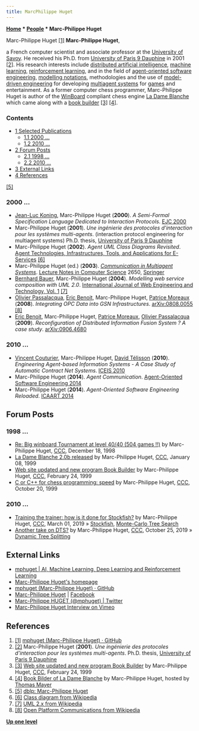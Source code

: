 ```yaml
---
title: MarcPhilippe Huget
---
```

**[Home](Home "Home") \* [People](People "People") \* Marc-Philippe Huget**



 [](https://github.com/mphuget) Marc-Philippe Huget <a id="cite-note-1" href="#cite-ref-1">[1]</a> 
**Marc-Philippe Huget**,  

a French computer scientist and associate professor at the [University of Savoy](https://en.wikipedia.org/wiki/University_of_Savoy). He received his Ph.D. from [University of Paris 9 Dauphine](University_of_Paris "University of Paris") in 2001 <a id="cite-note-2" href="#cite-ref-2">[2]</a>. His research interests include [distributed artificial intelligence](Artificial_Intelligence#Distributed "Artificial Intelligence"), [machine learning](Learning "Learning"), [reinforcement learning](Reinforcement_Learning "Reinforcement Learning"), and in the field of [agent-oriented software engineering](https://en.wikipedia.org/wiki/Agent-oriented_software_engineering), [modelling notations](https://en.wikipedia.org/wiki/Domain_model), methodologies and the use of [model-driven engineering](https://en.wikipedia.org/wiki/Model-driven_engineering) for developing [multiagent systems](https://en.wikipedia.org/wiki/Multi-agent_system) for [games](Games "Games") and entertainment. 
As a former computer chess programmer, Marc-Philippe Huget is author of the [WinBoard](WinBoard "WinBoard") compliant chess engine [La Dame Blanche](La_Dame_Blanche "La Dame Blanche") which came along with a [book builder](Opening_Book "Opening Book") <a id="cite-note-3" href="#cite-ref-3">[3]</a> <a id="cite-note-4" href="#cite-ref-4">[4]</a>. 



### Contents


* [1 Selected Publications](#selected-publications)
	+ [1.1 2000 ...](#2000-...)
	+ [1.2 2010 ...](#2010-...)
* [2 Forum Posts](#forum-posts)
	+ [2.1 1998 ...](#1998-...)
	+ [2.2 2010 ...](#2010-...-2)
* [3 External Links](#external-links)
* [4 References](#references)






<a id="cite-note-5" href="#cite-ref-5">[5]</a>



### 2000 ...


* [Jean-Luc Koning](https://dblp.uni-trier.de/pers/hd/k/Koning:Jean=Luc), Marc-Philippe Huget (**2000**). *A Semi-Formal Specification Language Dedicated to Interaction Protocols*. [EJC 2000](http://www.informatik.uni-trier.de/~ley/db/conf/ejc/ejc2000.html#KoningH00)
* Marc-Philippe Huget (**2001**). *Une ingénierie des protocoles d'interaction pour les systèmes multi-agents*. (interaction protocol engineering for multiagent systems) Ph.D. thesis, [University of Paris 9 Dauphine](University_of_Paris "University of Paris")
* Marc-Philippe Huget (**2002**). *Agent UML Class Diagrams Revisited*. [Agent Technologies, Infrastructures, Tools, and Applications for E-Services](http://www.informatik.uni-trier.de/~ley/db/conf/jit/agents2002.html#Huget02) <a id="cite-note-6" href="#cite-ref-6">[6]</a>
* Marc-Philippe Huget (ed.) (**2003**). *[Communication in Multiagent Systems](https://link.springer.com/book/10.1007%2Fb12446)*. [Lecture Notes in Computer Science](https://en.wikipedia.org/wiki/Lecture_Notes_in_Computer_Science) 2650, [Springer](https://en.wikipedia.org/wiki/Springer_Science%2BBusiness_Media)
* [Bernhard Bauer](https://dblp.uni-trier.de/pers/hd/b/Bauer:Bernhard.html), Marc-Philippe Huget (**2004**). *Modelling web service composition with UML 2.0*. [International Journal of Web Engineering and Technology, Vol. 1](https://dblp.uni-trier.de/db/journals/ijwet/ijwet1.html) <a id="cite-note-7" href="#cite-ref-7">[7]</a>
* [Olivier Passalacqua](https://dblp.uni-trier.de/pers/hd/p/Passalacqua:Olivier), [Eric Benoit](https://dblp.uni-trier.de/pers/hd/b/Benoit:Eric), Marc-Philippe Huget, [Patrice Moreaux](https://dblp.uni-trier.de/pers/hd/m/Moreaux:Patrice) (**2008**). *Integrating OPC Data into GSN Infrastructures*. [arXiv:0808.0055](https://arxiv.org/abs/0808.0055) <a id="cite-note-8" href="#cite-ref-8">[8]</a>
* [Eric Benoit](https://dblp.uni-trier.de/pers/hd/b/Benoit:Eric), Marc-Philippe Huget, [Patrice Moreaux](https://dblp.uni-trier.de/pers/hd/m/Moreaux:Patrice), [Olivier Passalacqua](https://dblp.uni-trier.de/pers/hd/p/Passalacqua:Olivier) (**2009**). *Reconfiguration of Distributed Information Fusion System ? A case study*. [arXiv:0906.4680](https://arxiv.org/abs/0906.4680)


### 2010 ...


* [Vincent Couturier](https://dblp.uni-trier.de/pers/hd/c/Couturier:Vincent), Marc-Philippe Huget, [David Télisson](https://dblp.uni-trier.de/pers/hd/t/T=eacute=lisson:David) (**2010**). *Engineering Agent-based Information Systems - A Case Study of Automatic Contract Net Systems*. [ICEIS 2010](https://dblp.uni-trier.de/db/conf/iceis/iceis2010-3.html)
* Marc-Philippe Huget (**2014**). *Agent Communication*. [Agent-Oriented Software Engineering 2014](https://dblp.uni-trier.de/db/books/collections/SS2014.html)
* Marc-Philippe Huget (**2014**). *Agent-Oriented Software Engineering Reloaded*. [ICAART 2014](https://dblp.uni-trier.de/db/conf/icaart/icaart2014-1.html)


## Forum Posts


### 1998 ...


* [Re: Big winboard Tournament at level 40/40 (504 games !!)](https://www.stmintz.com/ccc/index.php?id=36588) by Marc-Philippe Huget, [CCC](CCC "CCC"), December 18, 1998
* [La Dame Blanche 2.0b released](https://www.stmintz.com/ccc/index.php?id=38780) by Marc-Philippe Huget, [CCC](CCC "CCC"), January 08, 1999
* [Web site updated and new program Book Builder](https://www.stmintz.com/ccc/index.php?id=44407) by Marc-Philippe Huget, [CCC](CCC "CCC"), February 24, 1999
* [C or C++ for chess programming: speed](https://www.stmintz.com/ccc/index.php?id=74219) by Marc-Philippe Huget, [CCC](CCC "CCC"), October 20, 1999


### 2010 ...


* [Training the trainer: how is it done for Stockfish?](http://www.talkchess.com/forum3/viewtopic.php?f=7&t=70069) by Marc-Philippe Huget, [CCC](CCC "CCC"), March 01, 2019 » [Stockfish](Stockfish "Stockfish"), [Monte-Carlo Tree Search](Monte-Carlo_Tree_Search "Monte-Carlo Tree Search")
* [Another take on DTS?](http://www.talkchess.com/forum3/viewtopic.php?f=7&t=72167) by Marc-Philippe Huget, [CCC](CCC "CCC"), October 25, 2019 » [Dynamic Tree Splitting](Dynamic_Tree_Splitting "Dynamic Tree Splitting")


## External Links


* [mphuget | AI, Machine Learning, Deep Learning and Reinforcement Learning](https://mphuget.com/)
* [Marc-Philippe Huget's homepage](http://marcphilippe.huget.free.fr/)
* [mphuget (Marc-Philippe Huget) · GitHub](https://github.com/mphuget)
* [Marc-Philippe Huget](https://www.facebook.com/marcphilippe.huget) | [Facebook](https://en.wikipedia.org/wiki/Facebook)
* [Marc-Philippe HUGET (@mphuget) | Twitter](https://twitter.com/mphuget?lang=en)
* [Marc-Philippe Huget Interview on Vimeo](https://vimeo.com/23789641)


## References


1. <a id="cite-ref-1" href="#cite-note-1">[1]</a> [mphuget (Marc-Philippe Huget) · GitHub](https://github.com/mphuget)
2. <a id="cite-ref-2" href="#cite-note-2">[2]</a> Marc-Philippe Huget (**2001**). *Une ingénierie des protocoles d'interaction pour les systèmes multi-agents*. Ph.D. thesis, [University of Paris 9 Dauphine](University_of_Paris "University of Paris")
3. <a id="cite-ref-3" href="#cite-note-3">[3]</a> [Web site updated and new program Book Builder](https://www.stmintz.com/ccc/index.php?id=44407) by Marc-Philippe Huget, [CCC](CCC "CCC"), February 24, 1999
4. <a id="cite-ref-4" href="#cite-note-4">[4]</a> [Book Bilder of La Dame Blanche](http://www.quarkchess.de/ladameblanche/) by Marc-Philippe Huget, hosted by [Thomas Mayer](Thomas_Mayer "Thomas Mayer")
5. <a id="cite-ref-5" href="#cite-note-5">[5]</a> [dblp: Marc-Philippe Huget](https://dblp.uni-trier.de/pers/hd/h/Huget:Marc=Philippe.html)
6. <a id="cite-ref-6" href="#cite-note-6">[6]</a> [Class diagram from Wikipedia](https://en.wikipedia.org/wiki/Class_diagram)
7. <a id="cite-ref-7" href="#cite-note-7">[7]</a> [UML 2.x from Wikipedia](https://en.wikipedia.org/wiki/Unified_Modeling_Language#UML_2.x)
8. <a id="cite-ref-8" href="#cite-note-8">[8]</a> [Open Platform Communications from Wikipedia](https://en.wikipedia.org/wiki/Open_Platform_Communications)

**[Up one level](People "People")**







 
